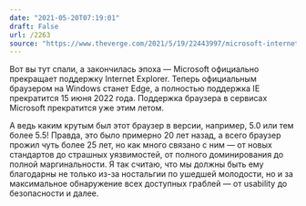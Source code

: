 ```yaml
---
date: "2021-05-20T07:19:01"
draft: False
url: /2263
source: "https://www.theverge.com/2021/5/19/22443997/microsoft-internet-explorer-end-of-support-date?scrolla=5eb6d68b7fedc32c19ef33b4"
---
```


Вот вы тут спали, а закончилась эпоха — Microsoft официально прекращает поддержку Internet Explorer. Теперь официальным браузером на Windows станет Edge, а полностью поддержка IE прекратится 15 июня 2022 года. Поддержка браузера в сервисах Microsoft прекратится уже этим летом. 

А ведь каким крутым был этот браузер в версии, например, 5.0 или тем более 5.5! Правда, это было примерно 20 лет назад, а всего браузер прожил чуть более 25 лет, но как много связано с ним — от новых стандартов до страшных уязвимостей, от полного доминирования до полной маргинальности. Я так считаю, что мы должны быть ему благодарны не только из-за ностальгии по ушедшей молодости, но и за максимальное обнаружение всех доступных граблей — от usability до безопасности и далее.
